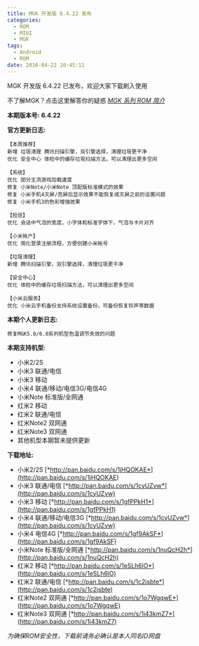 ```yaml
---
title: MGK 开发版 6.4.22 发布
categories:
  - ROM
  - MIUI
  - MGK
tags:
  - Android
  - ROM
date: 2016-04-22 20:45:11
---
```

MGK 开发版 6.4.22 已发布，欢迎大家下载刷入使用

不了解MGK？点击这里解答你的疑惑 [*MGK 系列 ROM 简介*](http://ry09iu.coding.me/2016/04/06/about-mgk/)

**本期版本号:** **6.4.22**
<!--more-->

**官方更新日志:**
```
【本周推荐】
新增 垃圾清理 腾讯扫描引擎，双引擎选择，清理垃圾更干净
优化 安全中心 体检中的缓存垃圾扫描方法，可以清理出更多空间

【系统】
优化 部分主流游戏加载速度
修复 小米Note/小米Note 顶配版标准模式的效果
修复 小米手机4灭屏/亮屏后显示效果不能恢复成灭屏之前的设置问题
修复​ 小米手机3的色彩增强效果

【短信】
优化 会话中气泡的宽度，小字体和标准字体下，气泡与卡片对齐

【小米帐户】
优化 简化登录注册流程，方便创建小米帐号

【垃圾清理】
新增 腾讯扫描引擎，双引擎选择，清理垃圾更干净

【安全中心】
优化 体检中的缓存垃圾扫描方法，可以清理出更多空间

【小米云服务】
优化 小米云手机备份支持系统设置备份，可备份恢复铃声等数据
```

**本期个人更新日志:**
```
修复MGK5.0/6.0系列机型色温调节失效的问题

```

**本期支持机型:**
- 小米2/2S
- 小米3 联通/电信
- 小米3 移动
- 小米4 联通/移动/电信3G/电信4G
- 小米Note 标准版/全网通
- 红米2 移动
- 红米2 联通/电信
- 红米Note2 双网通
- 红米Note3 双网通
- 其他机型本期暂未提供更新

**下载地址:**
- 小米2/2S [*http://pan.baidu.com/s/1jHQOKAE*](http://pan.baidu.com/s/1jHQOKAE)
- 小米3 联通/电信 [*http://pan.baidu.com/s/1cyUZvw*](http://pan.baidu.com/s/1cyUZvw)
- 小米3 移动 [*http://pan.baidu.com/s/1gfPPkH1*](http://pan.baidu.com/s/1gfPPkH1)
- 小米4 联通/移动/电信3G [*http://pan.baidu.com/s/1cyUZvw*](http://pan.baidu.com/s/1cyUZvw)
- 小米4 电信4G [*http://pan.baidu.com/s/1gf9AkSF*](http://pan.baidu.com/s/1gf9AkSF)
- 小米Note 标准版/全网通 [*http://pan.baidu.com/s/1nuQcH2h*](http://pan.baidu.com/s/1nuQcH2h)
- 红米2 移动 [*http://pan.baidu.com/s/1eSLh6lO*](http://pan.baidu.com/s/1eSLh6lO)
- 红米2 联通/电信 [*http://pan.baidu.com/s/1c2jsbte*](http://pan.baidu.com/s/1c2jsbte)
- 红米Note2 双网通 [*http://pan.baidu.com/s/1o7WgqwE*](http://pan.baidu.com/s/1o7WgqwE)
- 红米Note3 双网通 [*http://pan.baidu.com/s/1i43kmZ7*](http://pan.baidu.com/s/1i43kmZ7)

*为确保ROM安全性，下载前请务必确认是本人同名ID网盘*

